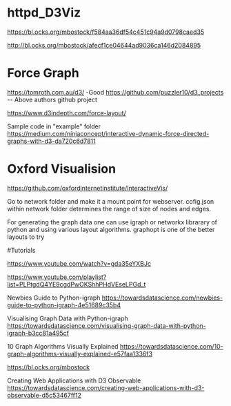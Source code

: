 # httpd_D3Viz


https://bl.ocks.org/mbostock/f584aa36df54c451c94a9d0798caed35

http://bl.ocks.org/mbostock/afecf1ce04644ad9036ca146d2084895


# Force Graph 
https://tomroth.com.au/d3/ -Good
https://github.com/puzzler10/d3_projects -- Above authors github project


https://www.d3indepth.com/force-layout/


Sample code in "example" folder
https://medium.com/ninjaconcept/interactive-dynamic-force-directed-graphs-with-d3-da720c6d7811


# Oxford Visualision
https://github.com/oxfordinternetinstitute/InteractiveVis/

Go to network folder and make it a mount point for webserver.
cofig.json within network folder determines the range of size of nodes and edges.

For generating the graph data one can use igraph or networkx librarary of python and using various layout algorithms.
graphopt is one of the better layouts to try

#Tutorials


https://www.youtube.com/watch?v=gda35eYXBJc

https://www.youtube.com/playlist?list=PLPtgdQ4YE9cgdPwOKShhPHdVEseLPGd_t

Newbies Guide to Python-igraph
https://towardsdatascience.com/newbies-guide-to-python-igraph-4e51689c35b4

Visualising Graph Data with Python-igraph
https://towardsdatascience.com/visualising-graph-data-with-python-igraph-b3cc81a495cf

10 Graph Algorithms Visually Explained
https://towardsdatascience.com/10-graph-algorithms-visually-explained-e57faa1336f3




https://bl.ocks.org/mbostock


Creating Web Applications with D3 Observable
https://towardsdatascience.com/creating-web-applications-with-d3-observable-d5c53467ff12